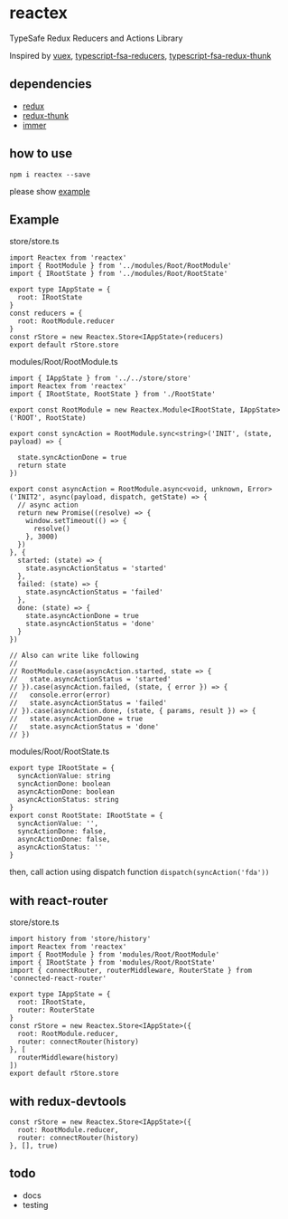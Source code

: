# reactex

TypeSafe Redux Reducers and Actions Library

Inspired by 
[vuex](https://www.npmjs.com/package/vuex), 
[typescript-fsa-reducers](https://www.npmjs.com/package/typescript-fsa-reducers), 
[typescript-fsa-redux-thunk](https://www.npmjs.com/package/typescript-fsa-redux-thunk)

## dependencies
- [redux](https://www.npmjs.com/package/redux)
- [redux-thunk](https://www.npmjs.com/package/redux-thunk)
- [immer](https://www.npmjs.com/package/immer)

## how to use

```
npm i reactex --save
```

please show [example](./example)

## Example

store/store.ts
```
import Reactex from 'reactex'
import { RootModule } from '../modules/Root/RootModule'
import { IRootState } from '../modules/Root/RootState'

export type IAppState = {
  root: IRootState
}
const reducers = {
  root: RootModule.reducer
}
const rStore = new Reactex.Store<IAppState>(reducers)
export default rStore.store
```

modules/Root/RootModule.ts
```
import { IAppState } from '../../store/store'
import Reactex from 'reactex'
import { IRootState, RootState } from './RootState'

export const RootModule = new Reactex.Module<IRootState, IAppState>('ROOT', RootState)

export const syncAction = RootModule.sync<string>('INIT', (state, payload) => {

  state.syncActionDone = true
  return state
})

export const asyncAction = RootModule.async<void, unknown, Error>('INIT2', async(payload, dispatch, getState) => {
  // async action
  return new Promise((resolve) => {
    window.setTimeout(() => {
      resolve()
    }, 3000)
  })
}, {
  started: (state) => {
    state.asyncActionStatus = 'started'
  },
  failed: (state) => {
    state.asyncActionStatus = 'failed'
  },
  done: (state) => {
    state.asyncActionDone = true
    state.asyncActionStatus = 'done'
  }
})

// Also can write like following
// 
// RootModule.case(asyncAction.started, state => {
//   state.asyncActionStatus = 'started'
// }).case(asyncAction.failed, (state, { error }) => {
//   console.error(error)
//   state.asyncActionStatus = 'failed'
// }).case(asyncAction.done, (state, { params, result }) => {
//   state.asyncActionDone = true
//   state.asyncActionStatus = 'done'
// })
```

modules/Root/RootState.ts
```
export type IRootState = {
  syncActionValue: string
  syncActionDone: boolean
  asyncActionDone: boolean
  asyncActionStatus: string
}
export const RootState: IRootState = {
  syncActionValue: '',
  syncActionDone: false,
  asyncActionDone: false,
  asyncActionStatus: ''
}
```

then, call action using dispatch function 
`dispatch(syncAction('fda'))`


## with react-router

store/store.ts
```
import history from 'store/history'
import Reactex from 'reactex'
import { RootModule } from 'modules/Root/RootModule'
import { IRootState } from 'modules/Root/RootState'
import { connectRouter, routerMiddleware, RouterState } from 'connected-react-router'

export type IAppState = {
  root: IRootState,
  router: RouterState
}
const rStore = new Reactex.Store<IAppState>({
  root: RootModule.reducer,
  router: connectRouter(history)
}, [
  routerMiddleware(history)
])
export default rStore.store
```

## with redux-devtools

```
const rStore = new Reactex.Store<IAppState>({
  root: RootModule.reducer,
  router: connectRouter(history)
}, [], true)
```

## todo

- docs
- testing
